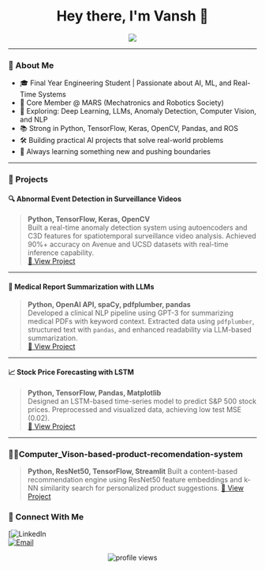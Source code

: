 <h1 align="center">Hey there, I'm Vansh 👋</h1>
<p align="center">
  <img src="https://readme-typing-svg.herokuapp.com?font=Fira+Code&color=00F7FF&center=true&vCenter=true&multiline=true&lines=🚀+AI+%7C+ML+%7C+CV+Enthusiast;🤖+Real-Time+Systems+%7C+LLM+Apps;🧠+Always+Learning+%7C+Building+Cool+Stuff" />
</p>


---

### 🚀 About Me

- 🎓 Final Year Engineering Student | Passionate about AI, ML, and Real-Time Systems  
- 🤖 Core Member @ MARS (Mechatronics and Robotics Society)  
- 🔬 Exploring: Deep Learning, LLMs, Anomaly Detection, Computer Vision, and NLP  
- 📚 Strong in Python, TensorFlow, Keras, OpenCV, Pandas, and ROS  
- 🛠️ Building practical AI projects that solve real-world problems  
- 🧠 Always learning something new and pushing boundaries  

---

### 🧪 Projects

#### 🔍 Abnormal Event Detection in Surveillance Videos  
> **Python, TensorFlow, Keras, OpenCV**  
Built a real-time anomaly detection system using autoencoders and C3D features for spatiotemporal surveillance video analysis. Achieved 90%+ accuracy on Avenue and UCSD datasets with real-time inference capability.  
[🔗 View Project](https://github.com/Deepspacee12/Abnormal-event-detector.git)

---

#### 🏥 Medical Report Summarization with LLMs  
> **Python, OpenAI API, spaCy, pdfplumber, pandas**  
Developed a clinical NLP pipeline using GPT-3 for summarizing medical PDFs with keyword context. Extracted data using `pdfplumber`, structured text with `pandas`, and enhanced readability via LLM-based summarization.  
[🔗 View Project](https://github.com/Deepspacee12/Medical-Report-Summarization.git)

---

#### 📈 Stock Price Forecasting with LSTM  
> **Python, TensorFlow, Pandas, Matplotlib**  
Designed an LSTM-based time-series model to predict S&P 500 stock prices. Preprocessed and visualized data, achieving low test MSE (0.02).  
[🔗 View Project](https://github.com/Deepspacee12/Stock_detection_apple.git)

---

### 👗👕Computer_Vison-based-product-recomendation-system
> **Python, ResNet50, TensorFlow, Streamlit**
Built a content-based recommendation engine using ResNet50 feature embeddings and k-NN similarity search for personalized product suggestions.
>[🔗 View Project](https://github.com/Deepspacee12/Computer_Vison-based-product-recomendation-system)

### 🔗 Connect With Me

[![LinkedIn](https://www.linkedin.com/in/vansh-khanna-8a3276252/)  
[![Email](https://img.shields.io/badge/-Email-D14836?style=for-the-badge&logo=gmail&logoColor=white)](mailto:vanshkhanna2608@gmail.edu)  

<p align="center">
  <img src="https://komarev.com/ghpvc/?username=yourusername&label=Profile+Views&color=blue" alt="profile views"/>
</p>
